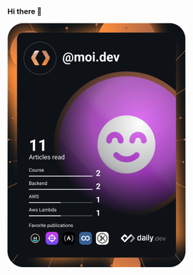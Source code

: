### Hi there 👋
<a href="https://app.daily.dev/DailyDevTips"><img src="https://github.com/aguirremoy/aguirremoy/blob/master/devcard.svg" width="400" alt="Moises Aguirre's Dev Card"/></a>
<!--
**AguirreMoy/Aguirremoy** is a ✨ _special_ ✨ repository because its `README.md` (this file) appears on your GitHub profile.

Here are some ideas to get you started:

- 🔭 I’m currently working on ...
- 🌱 I’m currently learning ...
- 👯 I’m looking to collaborate on ...
- 🤔 I’m looking for help with ...
- 💬 Ask me about ...
- 📫 How to reach me: ...
- 😄 Pronouns: ...
- ⚡ Fun fact: ...
-->
